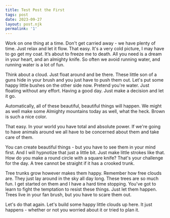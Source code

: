 ```yaml
---
title: Test Post the First
tags: post
date: 2023-09-27
layout: post.njk
permalink: '1'
---
```

Work on one thing at a time. Don't get carried away - we have plenty of time. Just relax and let it flow. That easy. It's a very cold picture, I may have to go get my coat. It’s about to freeze me to death. All you need is a dream in your heart, and an almighty knife. So often we avoid running water, and running water is a lot of fun.

Think about a cloud. Just float around and be there. These little son of a guns hide in your brush and you just have to push them out. Let's put some happy little bushes on the other side now. Pretend you're water. Just floating without any effort. Having a good day. Just make a decision and let it go.

Automatically, all of these beautiful, beautiful things will happen. We might as well make some Almighty mountains today as well, what the heck. Brown is such a nice color.

That easy. In your world you have total and absolute power. If we're going to have animals around we all have to be concerned about them and take care of them.

You can create beautiful things - but you have to see them in your mind first. And I will hypnotize that just a little bit. Just make little strokes like that. How do you make a round circle with a square knife? That's your challenge for the day. A tree cannot be straight if it has a crooked trunk.

Tree trunks grow however makes them happy. Remember how free clouds are. They just lay around in the sky all day long. These trees are so much fun. I get started on them and I have a hard time stopping. You've got to learn to fight the temptation to resist these things. Just let them happen. Trees live in your fan brush, but you have to scare them out.

Let's do that again. Let's build some happy little clouds up here. It just happens - whether or not you worried about it or tried to plan it.
